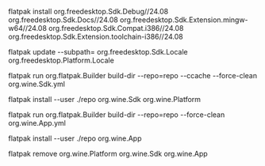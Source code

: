 flatpak install org.freedesktop.Sdk.Debug//24.08 org.freedesktop.Sdk.Docs//24.08 org.freedesktop.Sdk.Extension.mingw-w64//24.08 org.freedesktop.Sdk.Compat.i386//24.08 org.freedesktop.Sdk.Extension.toolchain-i386//24.08

flatpak update --subpath= org.freedesktop.Sdk.Locale org.freedesktop.Platform.Locale

flatpak run org.flatpak.Builder build-dir --repo=repo --ccache --force-clean org.wine.Sdk.yml

flatpak install --user ./repo org.wine.Sdk org.wine.Platform

flatpak run org.flatpak.Builder build-dir --repo=repo --force-clean org.wine.App.yml

flatpak install --user ./repo org.wine.App

flatpak remove org.wine.Platform org.wine.Sdk org.wine.App